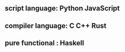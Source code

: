 ## script language: Python JavaScript
## compiler language: C C++ Rust 
## pure functional : Haskell
